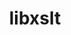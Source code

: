 ---
title: "libxslt"
layout: cache
categories: [package, develop-2023-05-18]
meta: {"versions": ["1.1.33"], "compilers": ["gcc@=11.1.0", "gcc@=7.3.1"], "oss": ["amzn2", "ubuntu20.04"], "platforms": ["linux"], "targets": ["aarch64", "neoverse_n1", "ppc64le", "x86_64_v3"], "stacks": ["aws-ahug", "aws-ahug-aarch64", "data-vis-sdk", "e4s", "e4s-power", "root"], "num_specs": 6, "num_specs_by_stack": {"root": 6, "aws-ahug-aarch64": 2, "aws-ahug": 1, "e4s-power": 1, "data-vis-sdk": 1, "e4s": 1}}
spec_details: [{"hash": "ml6oet2ja54qpirq6vap7kok5ilgudfj", "compiler": "gcc@=7.3.1", "versions": ["1.1.33"], "os": "amzn2", "platform": "linux", "target": "aarch64", "variants": ["build_system=autotools", "+crypto", "~python"], "stacks": ["root", "aws-ahug-aarch64"], "size": "-", "tarball": "https://binaries.spack.io/releases/develop-2023-05-18/build_cache/linux-amzn2-aarch64/gcc-7.3.1/libxslt-1.1.33/linux-amzn2-aarch64-gcc-7.3.1-libxslt-1.1.33-ml6oet2ja54qpirq6vap7kok5ilgudfj.spack"}, {"hash": "cvg67jdqecnuvzrmt444wyok4jsr25vc", "compiler": "gcc@=7.3.1", "versions": ["1.1.33"], "os": "amzn2", "platform": "linux", "target": "neoverse_n1", "variants": ["build_system=autotools", "+crypto", "~python"], "stacks": ["root", "aws-ahug-aarch64"], "size": "-", "tarball": "https://binaries.spack.io/releases/develop-2023-05-18/build_cache/linux-amzn2-neoverse_n1/gcc-7.3.1/libxslt-1.1.33/linux-amzn2-neoverse_n1-gcc-7.3.1-libxslt-1.1.33-cvg67jdqecnuvzrmt444wyok4jsr25vc.spack"}, {"hash": "4udaypbaztw7bnu5yreu3zowzmbu5laa", "compiler": "gcc@=7.3.1", "versions": ["1.1.33"], "os": "amzn2", "platform": "linux", "target": "x86_64_v3", "variants": ["build_system=autotools", "+crypto", "~python"], "stacks": ["aws-ahug", "root"], "size": "-", "tarball": "https://binaries.spack.io/releases/develop-2023-05-18/build_cache/linux-amzn2-x86_64_v3/gcc-7.3.1/libxslt-1.1.33/linux-amzn2-x86_64_v3-gcc-7.3.1-libxslt-1.1.33-4udaypbaztw7bnu5yreu3zowzmbu5laa.spack"}, {"hash": "gzjuje7edr6nqox2evanto6zwc232v4h", "compiler": "gcc@=11.1.0", "versions": ["1.1.33"], "os": "ubuntu20.04", "platform": "linux", "target": "ppc64le", "variants": ["build_system=autotools", "+crypto", "~python"], "stacks": ["root", "e4s-power"], "size": "-", "tarball": "https://binaries.spack.io/releases/develop-2023-05-18/build_cache/linux-ubuntu20.04-ppc64le/gcc-11.1.0/libxslt-1.1.33/linux-ubuntu20.04-ppc64le-gcc-11.1.0-libxslt-1.1.33-gzjuje7edr6nqox2evanto6zwc232v4h.spack"}, {"hash": "li45i5ggoastan3sjq2ez7fjwi4kcy6a", "compiler": "gcc@=11.1.0", "versions": ["1.1.33"], "os": "ubuntu20.04", "platform": "linux", "target": "x86_64_v3", "variants": ["build_system=autotools", "+crypto", "~python"], "stacks": ["data-vis-sdk", "root"], "size": "-", "tarball": "https://binaries.spack.io/releases/develop-2023-05-18/build_cache/linux-ubuntu20.04-x86_64_v3/gcc-11.1.0/libxslt-1.1.33/linux-ubuntu20.04-x86_64_v3-gcc-11.1.0-libxslt-1.1.33-li45i5ggoastan3sjq2ez7fjwi4kcy6a.spack"}, {"hash": "sjcmrjrjhbkvuqmne6trqact4mmsnjga", "compiler": "gcc@=11.1.0", "versions": ["1.1.33"], "os": "ubuntu20.04", "platform": "linux", "target": "x86_64_v3", "variants": ["build_system=autotools", "+crypto", "~python"], "stacks": ["root", "e4s"], "size": "-", "tarball": "https://binaries.spack.io/releases/develop-2023-05-18/build_cache/linux-ubuntu20.04-x86_64_v3/gcc-11.1.0/libxslt-1.1.33/linux-ubuntu20.04-x86_64_v3-gcc-11.1.0-libxslt-1.1.33-sjcmrjrjhbkvuqmne6trqact4mmsnjga.spack"}]
---